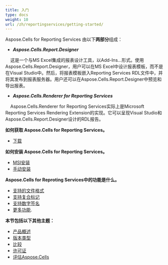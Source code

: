 ```yaml
---
title: 入门
type: docs
weight: 10
url: /zh/reportingservices/getting-started/
---
```



Aspose.Cells for Reporting Services 由以下**两部分**组成：

- ***Aspose.Cells.Report.Designer***

&nbsp;&nbsp;&nbsp;&nbsp;这是一个与MS Excel集成的报表设计工具，以Add-Ins…形式。使用Aspose.Cells.Report.Designer，用户可以在MS Excel中设计报表模板，而不是在Visual Studio中。然后，将报表模板嵌入Reporting Services RDL文件中，并将其发布到报表服务器。用户还可以在Aspose.Cells.Report.Designer中预览和导出报表。

- ***Aspose.Cells.Renderer for Reporting Services***

&nbsp;&nbsp;&nbsp;&nbsp;Aspose.Cells.Renderer for Reporting Services实际上是Microsoft Reporting Services Rendering Extension的实现。它可以呈现Visual Studio和Aspose.Cells.Report.Designer设计的RDL报告。


**如何获取 Aspose.Cells for Reporting Services。** 

- [下载]( https://downloads.aspose.com/cells/reportingservices/ )

**如何安装 Aspose.Cells for Reporting Services。**

- [MSI安装](/cells/zh/reportingservices/using-msi-installer/)
- [手动安装](/cells/zh/reportingservices/using-dll-only/)


**Aspose.Cells for Reproting Services中的功能是什么。**

- [支持的文件格式](/cells/zh/reportingservices/supported-file-formats/)
- [支持复合标记](/cells/zh/reportingservices/composite-markers/)
- [支持数字签名](/cells/zh/reportingservices/support-for-digital-signatures/)
- [更多功能](/cells/zh/reportingservices/features/).

**本节包括以下其他主题：**

- [产品概述](/cells/zh/reportingservices/product-overview/)
- [版本类型](/cells/zh/reportingservices/edition-types/)
- [比较](/cells/zh/reportingservices/comparisons/)
- [许可证](/cells/zh/reportingservices/licensing/)
- [评估Aspose.Cells](/cells/zh/reportingservices/evaluate-aspose-cells/)
